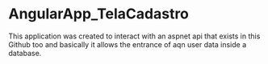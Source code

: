 # AngularApp_TelaCadastro
 This application was created to interact with an aspnet api that exists in this Github too and basically it allows the entrance of aqn user data inside a database.
